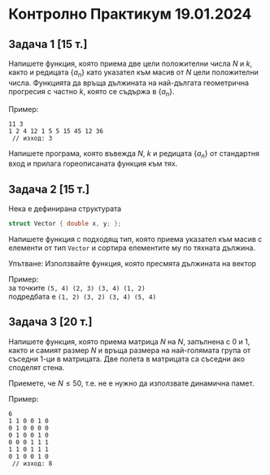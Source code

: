 
# Контролно Практикум 19.01.2024

## Задача 1 [15 т.]

Напишете функция, която приема две цели положителни числа $N$ и $k$, както и редицата $\{a_n\}$ като указател към масив от $N$ цели положителни числа. Функцията да връща дължината на най-дългата геометрична прогресия с частно $k$, която се съдържа в $\{a_n\}$.

Пример:
```
11 3
1 2 4 12 1 5 5 15 45 12 36
 // изход: 3
```

Напишете програма, която въвежда $N$, $k$ и редицата $\{a_n\}$ от стандартня вход и прилага гореописаната функция към тях.

## Задача 2 [15 т.]

Нека е дефинирана структурата
```cpp
struct Vector { double x, y; };
```
Напишете функция с подходящ тип, която приема указател към масив с елементи от тип `Vector` и сортира елементите му по тяхната дължина.

Упътване: Използвайте функция, която пресмята дължината на вектор

Пример: <br>
за точките `(5, 4) (2, 3) (3, 4) (1, 2)` <br>
подредбата е `(1, 2) (3, 2) (3, 4) (5, 4)`

## Задача 3 [20 т.]

Напишете функция, която приема матрица $N$ на $N$, запълнена с $0$ и $1$, както и самият размер $N$ и връща размера на най-голямата група от съседни $1$-ци в матрицата. Две полета в матрицата са съседни ако споделят стена.

Приемете, че $N \leq 50$, т.е. не е нужно да използвате динамична памет.

Пример:
```
6
1 1 0 0 1 0
0 1 0 0 0 0
0 1 0 0 1 0
0 0 0 1 1 1
1 1 0 1 1 1
0 1 0 0 1 0
 // изход: 8
```